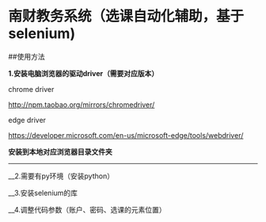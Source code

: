 # 南财教务系统（选课自动化辅助，基于selenium)  

##使用方法  

__1.安装电脑浏览器的驱动driver（需要对应版本）__
  
  chrome driver
  
  <http://npm.taobao.org/mirrors/chromedriver/>
  
  edge driver
  
  <https://developer.microsoft.com/en-us/microsoft-edge/tools/webdriver/>
  
__安装到本地对应浏览器目录文件夹__
___

__2.需要有py环境（安装python）

__3.安装selenium的库

__4.调整代码参数（账户、密码、选课的元素位置）
